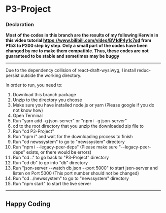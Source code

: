 # P3-Project

### Declaration ###

**Most of the codes in this branch are the results of my following Kerwin in this video tutorial https://www.bilibili.com/video/BV1dP4y1c7qd from P153 to P200 step by step. Only a small part of the codes have been changed by me to make them compatible. Thus, these codes are not guaranteed to be stable and sometimes may be buggy**


- - - -
Due to the dependency collision of react-draft-wysiwyg, I install reduc-persist outside the working directory.

In order to run, you need to:

1. Download this branch package
2. Unzip to the directory you choose
3. Make sure you have installed node.js or yarn (Please google if you do not know how)
4. Open Terminal
5. Run "yarn add -g json-server" or "npm i -g json-server"
6. cd to the root directory that you unzip the downloaded zip file to
7. Run "cd P3-Project"
8. Run "npm i" and wait for the downloading process to finish
9. Run "cd newssystem" to go to "newssystem" directory
10. Run "npm i --legacy-peer-deps" (Please make sure "--legacy-peer-deps" exists, or there would be errors)
11. Run "cd .." to go back to "P3-Project" directory
12. Run "cd db" to go into "db" directory
13. Run "json-server --watch db.json --port 5000" to start json-server and listen on Port 5000 (This port number should not be changed)
14. Run "cd ../newssystem" to go to "newssystem" directory
15. Run "npm start" to start the live server
- - - -
## Happy Coding ##
